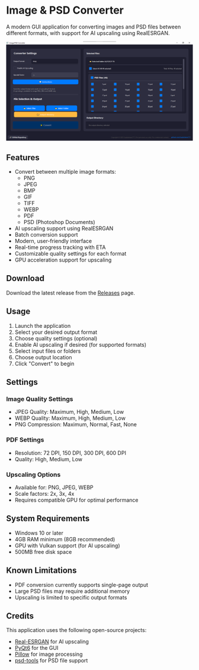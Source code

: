 # Image & PSD Converter

A modern GUI application for converting images and PSD files between different formats, with support for AI upscaling using RealESRGAN.

![App Screenshot](screenshots/home_screenshot.png)

## Features

- Convert between multiple image formats:
  - PNG
  - JPEG
  - BMP
  - GIF
  - TIFF
  - WEBP
  - PDF
  - PSD (Photoshop Documents)
- AI upscaling support using RealESRGAN
- Batch conversion support
- Modern, user-friendly interface
- Real-time progress tracking with ETA
- Customizable quality settings for each format
- GPU acceleration support for upscaling

## Download

Download the latest release from the [Releases](https://github.com/GuptaAman777/psd-converter/releases) page.

## Usage

1. Launch the application
2. Select your desired output format
3. Choose quality settings (optional)
4. Enable AI upscaling if desired (for supported formats)
5. Select input files or folders
6. Choose output location
7. Click "Convert" to begin

## Settings

### Image Quality Settings
- JPEG Quality: Maximum, High, Medium, Low
- WEBP Quality: Maximum, High, Medium, Low
- PNG Compression: Maximum, Normal, Fast, None

### PDF Settings
- Resolution: 72 DPI, 150 DPI, 300 DPI, 600 DPI
- Quality: High, Medium, Low

### Upscaling Options
- Available for: PNG, JPEG, WEBP
- Scale factors: 2x, 3x, 4x
- Requires compatible GPU for optimal performance

## System Requirements

- Windows 10 or later
- 4GB RAM minimum (8GB recommended)
- GPU with Vulkan support (for AI upscaling)
- 500MB free disk space

## Known Limitations

- PDF conversion currently supports single-page output
- Large PSD files may require additional memory
- Upscaling is limited to specific output formats

## Credits

This application uses the following open-source projects:
- [Real-ESRGAN](https://github.com/xinntao/Real-ESRGAN) for AI upscaling
- [PyQt6](https://www.riverbankcomputing.com/software/pyqt/) for the GUI
- [Pillow](https://python-pillow.org/) for image processing
- [psd-tools](https://psd-tools.readthedocs.io/) for PSD file support
